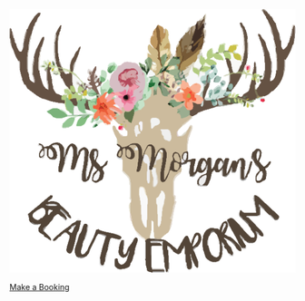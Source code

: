 

<p align="center"> 
  <img src="logo.png">

  <a href="https://msmorgansbeautyemporium.as.me">Make a Booking</a>

</p>
